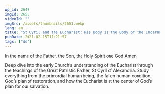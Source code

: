 ```yaml
---
wp_id: 2649
imgId: 2651
videoId: ""
imgSrc: /assets/thumbnails/2651.webp
lang: en
title: "St Cyril and the Eucharist: His Body is the Body of the Incarnate Word. by Fr. Anthony"
pubDate: 2021-02-15T11:21:57
tags: ["dd"]
---
```


<p>In the name of the Father, the Son, the Holy Spirit one God Amen</p>
<p>Deep dive into the early Church’s understanding of the Eucharist through the teachings of the Great Patristic Father, St Cyril of Alexandria. Study everything from the primordial human being, the fallen human condition, God’s plan of restoration, and how the Eucharist is at the center of God’s plan for our salvation.</p>
